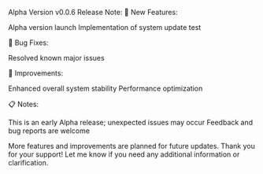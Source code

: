 Alpha Version v0.0.6 Release Note:
🚀 New Features:

Alpha version launch
Implementation of system update test

🐛 Bug Fixes:

Resolved known major issues

🔧 Improvements:

Enhanced overall system stability
Performance optimization

📋 Notes:

This is an early Alpha release; unexpected issues may occur
Feedback and bug reports are welcome

More features and improvements are planned for future updates. Thank you for your support!
Let me know if you need any additional information or clarification.